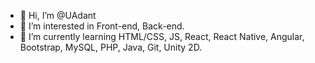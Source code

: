 - 👋 Hi, I’m @UAdant
- 👀 I’m interested in Front-end, Back-end.
- 🌱 I’m currently learning HTML/CSS, JS, React, React Native, Angular, Bootstrap, MySQL, PHP, Java, Git, Unity 2D.

<!---
UAdant/UAdant is a ✨ special ✨ repository because its `README.md` (this file) appears on your GitHub profile.
You can click the Preview link to take a look at your changes.
--->
